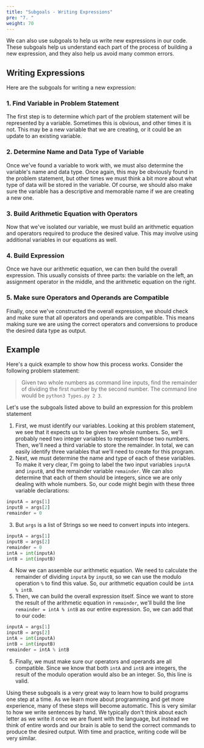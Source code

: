 ```yaml
---
title: "Subgoals - Writing Expressions"
pre: "7. "
weight: 70
---
```


We can also use subgoals to help us write new expressions in our code. These subgoals help us understand each part of the process of building a new expression, and they also help us avoid many common errors. 

## Writing Expressions

Here are the subgoals for writing a new expression:

### 1. Find Variable in Problem Statement

The first step is to determine which part of the problem statement will be represented by a variable. Sometimes this is obvious, and other times it is not. This may be a new variable that we are creating, or it could be an update to an existing variable. 

### 2. Determine Name and Data Type of Variable

Once we've found a variable to work with, we must also determine the variable's name and data type. Once again, this may be obviously found in the problem statement, but other times we must think a bit more about what type of data will be stored in the variable. Of course, we should also make sure the variable has a descriptive and memorable name if we are creating a new one. 

### 3. Build Arithmetic Equation with Operators

Now that we've isolated our variable, we must build an arithmetic equation and operators required to produce the desired value. This may involve using additional variables in our equations as well. 

### 4. Build Expression

Once we have our arithmetic equation, we can then build the overall expression. This usually consists of three parts: the variable on the left, an assignment operator in the middle, and the arithmetic equation on the right. 

### 5. Make sure Operators and Operands are Compatible

Finally, once we've constructed the overall expression, we should check and make sure that all operators and operands are compatible. This means making sure we are using the correct operators and conversions to produce the desired data type as output. 

## Example

Here's a quick example to show how this process works. Consider the following problem statement:

> Given two whole numbers as command line inputs, find the remainder of dividing the first number by the second number.  The command line would be `python3 Types.py 2 3`. 

Let's use the subgoals listed above to build an expression for this problem statement

1. First, we must identify our variables. Looking at this problem statement, we see that it expects us to be given two whole numbers. So, we'll probably need two integer variables to represent those two numbers. Then, we'll need a third variable to store the remainder. In total, we can easily identify three variables that we'll need to create for this program. 
2. Next, we must determine the name and type of each of these variables. To make it very clear, I'm going to label the two input variables `inputA` and `inputB`, and the remainder variable `remainder`. We can also determine that each of them should be integers, since we are only dealing with whole numbers. So, our code might begin with these three variable declarations:

```python
inputA = args[1]
inputB = args[2]
remainder = 0
```

3.  But `args` is a list of Strings so we need to convert inputs into integers.

```python
inputA = args[1]
inputB = args[2]
remainder = 0
intA = int(inputA)
intB = int(inputB)
```

4. Now we can assemble our arithmetic equation. We need to calculate the remainder of dividing `inputA` by `inputB`, so we can use the modulo operation `%` to find this value. So, our arithmetic equation could be `intA % intB`.
5. Then, we can build the overall expression itself. Since we want to store the result of the arithmetic equation in `remainder`, we'll build the line `remainder = intA % intB` as our entire expression. So, we can add that to our code:

```python
inputA = args[1]
inputB = args[2]
intA = int(inputA)
intB = int(inputB)
remainder = intA % intB
```

5. Finally, we must make sure our operators and operands are all compatible. Since we know that both `intA` and `intB` are integers, the result of the modulo operation would also be an integer. So, this line is valid.


Using these subgoals is a very great way to learn how to build programs one step at a time. As we learn more about programming and get more experience, many of these steps will become automatic. This is very similar to how we write sentences by hand. We typically don't think about each letter as we write it once we are fluent with the language, but instead we think of entire words and our brain is able to send the correct commands to produce the desired output. With time and practice, writing code will be very similar.